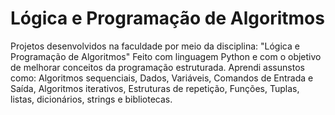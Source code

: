 # Lógica e Programação de Algoritmos

Projetos desenvolvidos na faculdade por meio da disciplina: "Lógica e Programação de Algoritmos" Feito com linguagem Python e com o objetivo de melhorar conceitos da programação estruturada. Aprendi assunstos como: Algoritmos sequenciais, Dados, Variáveis, Comandos de Entrada e Saída, Algoritmos iterativos, Estruturas de repetição, Funções, Tuplas, listas, dicionários, strings e bibliotecas.
